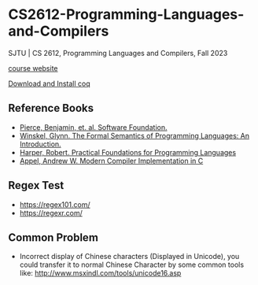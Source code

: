 # CS2612-Programming-Languages-and-Compilers
SJTU |   CS 2612, Programming Languages and Compilers, Fall 2023

[course website](https://jhc.sjtu.edu.cn/public/courses/CS2612/)



[Download and Install coq](https://coq.inria.fr/download)


## Reference Books
* [Pierce, Benjamin, et. al. Software Foundation.](https://idris-hackers.github.io/software-foundations/pdf/sf-idris-2018.pdf)
* [Winskel, Glynn. The Formal Semantics of Programming Languages: An Introduction.](https://cloudflare-ipfs.com/ipfs/bafykbzaceas6kiragqrriyukfx5l2wyh34wjwelyeptdeg7qjisrmwsyp7tck?filename=Glynn%20Winskel%20-%20The%20Formal%20Semantics%20of%20Programming%20Languages_%20An%20Introduction%20%28Foundations%20of%20Computing%29-The%20MIT%20Press%20%281993%29.pdf)
* [Harper, Robert. Practical Foundations for Programming Languages](https://profs.sci.univr.it/~merro/files/harper.pdf)
* [Appel, Andrew W. Modern Compiler Implementation in C](https://cloudflare-ipfs.com/ipfs/bafykbzaceciulcuh6tjm5osrz3dphqpar3elh5vamvf56ziebskci3tpvn466?filename=Andrew%20W.%20Appel%2C%20%20Maia%20Ginsburg%20-%20Modern%20Compiler%20Implementation%20in%20C-Cambridge%20University%20Press%20%281998%29.pdf)

## Regex Test
* https://regex101.com/
* https://regexr.com/

## Common Problem
* Incorrect display of Chinese characters (Displayed in Unicode), you could transfer it to normal Chinese Character by some common tools like: http://www.msxindl.com/tools/unicode16.asp
